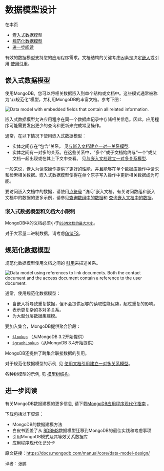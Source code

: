 # 数据模型设计

在本页

- [嵌入式数据模型](https://docs.mongodb.com/manual/core/data-model-design/#embedded-data-models)
- [规范化数据模型](https://docs.mongodb.com/manual/core/data-model-design/#normalized-data-models)
- [进一步阅读](https://docs.mongodb.com/manual/core/data-model-design/#further-reading)


有效的数据模型支持您的应用程序需求。文档结构的关键考虑因素是决定[嵌入](https://docs.mongodb.com/manual/core/data-model-design/#data-modeling-embedding)或引用 [使用引用](https://docs.mongodb.com/manual/core/data-model-design/#data-modeling-referencing)。



## 嵌入式数据模型


使用MongoDB，您可以将相关数据嵌入到单个结构或文档中。这些模式通常被称为“非规范化”模型，并利用MongoDB的丰富文档。参考下图：

![Data model with embedded fields that contain all related information.](https://docs.mongodb.com/manual/_images/data-model-denormalized.bakedsvg.svg)

嵌入式数据模型允许应用程序在同一个数据库记录中存储相关信息。因此，应用程序可能需要发出更少的查询和更新来完成常见操作。

通常，在以下情况下使用嵌入式数据模型：

- 实体之间存在“包含”关系。 见[与嵌入文档建立一对一关系模型](https://docs.mongodb.com/manual/tutorial/model-embedded-one-to-one-relationships-between-documents/#data-modeling-example-one-to-one).
- 实体之间有一对多的关系。在这些关系中，“多个”或子文档始终与“一个”或父文档一起出现或在其上下文中查看。 见[与嵌入文档建立一对多关系模型](https://docs.mongodb.com/manual/tutorial/model-embedded-one-to-many-relationships-between-documents/#data-modeling-example-one-to-many).

一般来说，嵌入为读取操作提供了更好的性能，并且能够在单个数据库操作中请求和检索相关数据。嵌入式数据模型使得在单个原子写入操作中更新相关数据成为可能。

要访问嵌入文档中的数据，请使用[点符号](https://docs.mongodb.com/manual/reference/glossary/#term-dot-notation) “访问”嵌入文档。有关访问数组和嵌入文档中的数据的更多示例，请参见[查询数组中的数据](https://docs.mongodb.com/manual/tutorial/query-arrays/#read-operations-arrays)和 [查询嵌入文档中的数据](https://docs.mongodb.com/manual/tutorial/query-embedded-documents/#read-operations-embedded-documents)。



### 嵌入式数据模型和文档大小限制


MongoDB中的文档必须小于[`BSON文档的最大大小`](https://docs.mongodb.com/manual/reference/limits/#BSON-Document-Size)。

对于大容量二进制数据，请考虑[GridFS](https://docs.mongodb.com/manual/core/gridfs/)。



## 规范化数据模型


规范化数据模型使用文档之间的 [引用](https://docs.mongodb.com/manual/reference/database-references/)来描述关系。

![Data model using references to link documents. Both the ``contact`` document and the ``access`` document contain a reference to the ``user`` document.](https://docs.mongodb.com/manual/_images/data-model-normalized.bakedsvg.svg)

通常，使用规范化数据模型：

- 当嵌入将导致重复数据，但不会提供足够的读取性能优势，超过重复的影响。
- 表示更复杂的多对多关系。
- 为大型分层数据集建模。

要加入集合，MongoDB提供聚合阶段：

- [`$lookup`](https://docs.mongodb.com/manual/reference/operator/aggregation/lookup/#pipe._S_lookup) （从MongoDB 3.2开始提供）
- [`$graphLookup`](https://docs.mongodb.com/manual/reference/operator/aggregation/graphLookup/#pipe._S_graphLookup)（从MongoDB 3.4开始提供）

MongoDB还提供了跨集合联接数据的引用。

对于规范化数据模型的示例, 见 [使用文档引用建立一对多关系模型](https://docs.mongodb.com/manual/tutorial/model-referenced-one-to-many-relationships-between-documents/#data-modeling-publisher-and-books)。

各种树模型的示例, 见 [模型树结构](https://docs.mongodb.com/manual/applications/data-models-tree-structures/)。


## 进一步阅读


有关MongoDB数据建模的更多信息, 请下载[MongoDB应用程序现代化指南](https://www.mongodb.com/modernize?tck=docs_server) 。

下载包括以下资源：

- MongoDB的数据建模方法
- 白皮书涵盖了从 [RDBMS](https://docs.mongodb.com/manual/reference/glossary/#term-rdbms)数据模型迁移到MongoDB的最佳实践和考虑事项
- 引用MongoDB模式及其等效关系数据库
- 应用程序现代化记分卡



原文链接：https://docs.mongodb.com/manual/core/data-model-design/

译者：张鹏

